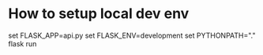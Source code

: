 # How to setup local dev env
set FLASK_APP=api.py
set FLASK_ENV=development
set PYTHONPATH="."
flask run

